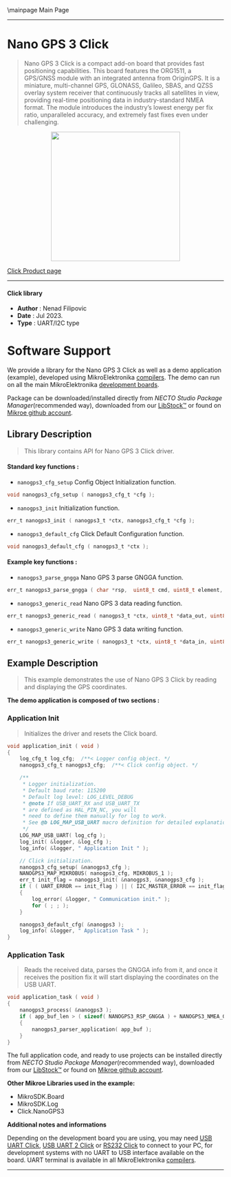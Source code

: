 \mainpage Main Page

---
# Nano GPS 3 Click

> Nano GPS 3 Click is a compact add-on board that provides fast positioning capabilities. 
> This board features the ORG1511, a GPS/GNSS module with an integrated antenna from OriginGPS. 
> It is a miniature, multi-channel GPS, GLONASS, Galileo, SBAS, 
> and QZSS overlay system receiver that continuously tracks all satellites in view, 
> providing real-time positioning data in industry-standard NMEA format. 
> The module introduces the industry’s lowest energy per fix ratio, unparalleled accuracy, 
> and extremely fast fixes even under challenging.

<p align="center">
  <img src="https://download.mikroe.com/images/click_for_ide/nanogps3_click.png" height=300px>
</p>

[Click Product page](https://www.mikroe.com/nano-gps-3-click)

---


#### Click library

- **Author**        : Nenad Filipovic
- **Date**          : Jul 2023.
- **Type**          : UART/I2C type


# Software Support

We provide a library for the Nano GPS 3 Click
as well as a demo application (example), developed using MikroElektronika
[compilers](https://www.mikroe.com/necto-studio).
The demo can run on all the main MikroElektronika [development boards](https://www.mikroe.com/development-boards).

Package can be downloaded/installed directly from *NECTO Studio Package Manager*(recommended way), downloaded from our [LibStock&trade;](https://libstock.mikroe.com) or found on [Mikroe github account](https://github.com/MikroElektronika/mikrosdk_click_v2/tree/master/clicks).

## Library Description

> This library contains API for Nano GPS 3 Click driver.

#### Standard key functions :

- `nanogps3_cfg_setup` Config Object Initialization function.
```c
void nanogps3_cfg_setup ( nanogps3_cfg_t *cfg );
```

- `nanogps3_init` Initialization function.
```c
err_t nanogps3_init ( nanogps3_t *ctx, nanogps3_cfg_t *cfg );
```

- `nanogps3_default_cfg` Click Default Configuration function.
```c
void nanogps3_default_cfg ( nanogps3_t *ctx );
```

#### Example key functions :

- `nanogps3_parse_gngga` Nano GPS 3 parse GNGGA function.
```c
err_t nanogps3_parse_gngga ( char *rsp,  uint8_t cmd, uint8_t element, char *element_data );
```

- `nanogps3_generic_read` Nano GPS 3 data reading function.
```c
err_t nanogps3_generic_read ( nanogps3_t *ctx, uint8_t *data_out, uint8_t len );
```

- `nanogps3_generic_write` Nano GPS 3 data writing function.
```c
err_t nanogps3_generic_write ( nanogps3_t *ctx, uint8_t *data_in, uint8_t len );
```

## Example Description

> This example demonstrates the use of Nano GPS 3 Click by reading and displaying
> the GPS coordinates.

**The demo application is composed of two sections :**

### Application Init

> Initializes the driver and resets the Click board.

```c
void application_init ( void ) 
{
    log_cfg_t log_cfg;  /**< Logger config object. */
    nanogps3_cfg_t nanogps3_cfg;  /**< Click config object. */

    /** 
     * Logger initialization.
     * Default baud rate: 115200
     * Default log level: LOG_LEVEL_DEBUG
     * @note If USB_UART_RX and USB_UART_TX 
     * are defined as HAL_PIN_NC, you will 
     * need to define them manually for log to work. 
     * See @b LOG_MAP_USB_UART macro definition for detailed explanation.
     */
    LOG_MAP_USB_UART( log_cfg );
    log_init( &logger, &log_cfg );
    log_info( &logger, " Application Init " );

    // Click initialization.
    nanogps3_cfg_setup( &nanogps3_cfg );
    NANOGPS3_MAP_MIKROBUS( nanogps3_cfg, MIKROBUS_1 );
    err_t init_flag = nanogps3_init( &nanogps3, &nanogps3_cfg ); 
    if ( ( UART_ERROR == init_flag ) || ( I2C_MASTER_ERROR == init_flag ) )
    {
        log_error( &logger, " Communication init." );
        for ( ; ; );
    }

    nanogps3_default_cfg( &nanogps3 );
    log_info( &logger, " Application Task " );
}
```

### Application Task

> Reads the received data, parses the GNGGA info from it, and once it receives the position fix
> it will start displaying the coordinates on the USB UART.

```c
void application_task ( void ) 
{
    nanogps3_process( &nanogps3 );
    if ( app_buf_len > ( sizeof( NANOGPS3_RSP_GNGGA ) + NANOGPS3_NMEA_GNGGA_NUM_ELEMENT ) ) 
    {
        nanogps3_parser_application( app_buf );
    }
}
```

The full application code, and ready to use projects can be installed directly from *NECTO Studio Package Manager*(recommended way), downloaded from our [LibStock&trade;](https://libstock.mikroe.com) or found on [Mikroe github account](https://github.com/MikroElektronika/mikrosdk_click_v2/tree/master/clicks).

**Other Mikroe Libraries used in the example:**

- MikroSDK.Board
- MikroSDK.Log
- Click.NanoGPS3

**Additional notes and informations**

Depending on the development board you are using, you may need
[USB UART Click](https://www.mikroe.com/usb-uart-click),
[USB UART 2 Click](https://www.mikroe.com/usb-uart-2-click) or
[RS232 Click](https://www.mikroe.com/rs232-click) to connect to your PC, for
development systems with no UART to USB interface available on the board. UART
terminal is available in all MikroElektronika
[compilers](https://shop.mikroe.com/compilers).

---
